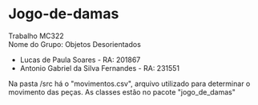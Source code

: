# Jogo-de-damas
  Trabalho MC322 <br/>
  Nome do Grupo: Objetos Desorientados
  - Lucas de Paula Soares - RA: 201867<br/>
  - Antonio Gabriel da Silva Fernandes - RA: 231551
  
  
  Na pasta /src há o "movimentos.csv", arquivo utilizado para determinar o movimento das peças.
  As classes estão no pacote "jogo_de_damas"
 
